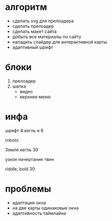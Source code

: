 # алгоритм

- сделать svg для прелоадера
- сделать прелоадер
- сделать макет сайта
- добыть все материалы по сайту
- наладить слайдер для интерактивной карты
- адаптивный шрифт



# блоки

1. прелоадер
2. шапка
   - видео 
   - верхнее меню 



# **инфа**

шрифт 4 кегль и 6

roboto

Земля кегль 30

узкое начертание твин

riddle, bold 30





# проблемы

- адаптация окна
- на две карты одинаковые окна
- адаптивность таймлайна